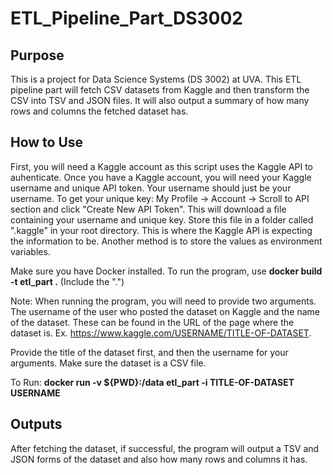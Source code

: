 # ETL_Pipeline_Part_DS3002

## Purpose

This is a project for Data Science Systems (DS 3002) at UVA. This ETL pipeline part will fetch CSV datasets from Kaggle and then transform the CSV into TSV and JSON files. It will also output a summary of how many rows and columns the fetched dataset has.

## How to Use

First, you will need a Kaggle account as this script uses the Kaggle API to auhenticate. Once you have a Kaggle account, you will need your Kaggle username and unique API token. Your username should just be your username. To get your unique key: My Profile -> Account -> Scroll to API section and click "Create New API Token". This will download a file containing your username and unique key. Store this file in a folder called ".kaggle" in your root directory. This is where the Kaggle API is expecting the information to be. Another method is to store the values as environment variables. 

Make sure you have Docker installed. To run the program, use **docker build -t etl_part .**           (Include the ".")

Note: When running the program, you will need to provide two arguments. The username of the user who posted the dataset on Kaggle and the name of the dataset. These can be found in the URL of the page where the dataset is. Ex. https://www.kaggle.com/USERNAME/TITLE-OF-DATASET.

Provide the title of the dataset first, and then the username for your arguments. Make sure the dataset is a CSV file.

To Run: **docker run -v ${PWD}:/data etl_part -i TITLE-OF-DATASET USERNAME**


## Outputs

After fetching the dataset, if successful, the program will output a TSV and JSON forms of the dataset and also how many rows and columns it has.


